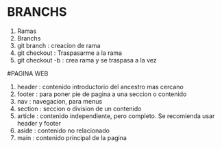 # BRANCHS

1. Ramas
2. Branchs
3. git branch : creacion de rama
4. git checkout : Traspasarme a la rama
5. git checkout -b : crea rama y se traspasa a la vez

#PAGINA WEB
1. header : contenido introductorio del ancestro mas cercano
2. footer : para poner pie de pagina a una seccion o contenido
3. nav : navegacion, para menus
4. section : seccion o division de un contenido
5. article : contenido independiente, pero completo. Se recomienda usar header y footer
6. aside : contenido no relacionado
7. main : contenido principal de la pagina
